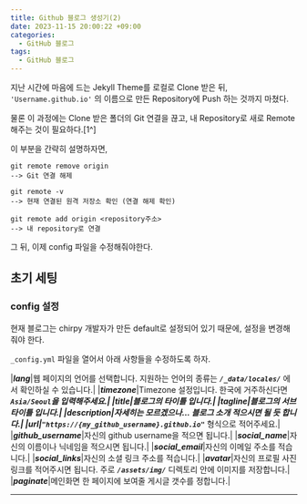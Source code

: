 ```yaml
---
title: Github 블로그 생성기(2)
date: 2023-11-15 20:00:22 +09:00
categories:
  - GitHub 블로그
tags:
  - GitHub 블로그
---
```


지난 시간에 마음에 드는 Jekyll Theme를 로컬로 Clone 받은 뒤, `'Username.github.io'` 의 이름으로 만든 Repository에 Push 하는 것까지 마쳤다.

물론 이 과정에는 Clone 받은 폴더의 Git 연결을 끊고, 내 Repository로 새로 Remote해주는 것이 필요하다.[1^]

이 부분을 간략히 설명하자면,
```shell
git remote remove origin
--> Git 연결 해제

git remote -v
--> 현재 연결된 원격 저장소 확인 (연결 해제 확인)

git remote add origin <repository주소>
--> 내 repository로 연결
```

[^1]: 혹은 Clone 받는 것 대신, 해당 Theme를 Download해서 압축 파일을 해제하고 폴더 안의 파일들을 로컬 Repository 폴더에 옮긴 뒤, 내 Repository로 Push해도 된다.


그 뒤, 이제 config 파일을 수정해줘야한다.

## 초기 세팅

### config 설정

현재 블로그는 chirpy 개발자가 만든 default로 설정되어 있기 때문에, 설정을 변경해줘야 한다.

`_config.yml` 파일을 열어서 아래 사항들을 수정하도록 하자.

|***lang***|웹 페이지의 언어를 선택합니다. 지원하는 언어의 종류는 ***`/_data/locales/`*** 에서 확인하실 수 있습니다.|
|***timezone***|Timezone 설정입니다. 한국에 거주하신다면 ***`Asia/Seoul`***을 입력해주세요.|
|***title***|블로그의 타이틀 입니다.|
|***tagline***|블로그의 서브 타이틀 입니다.|
|***description***|자세히는 모르겠으나... 블로그 소개 적으시면 될 듯 합니다.|
|***url***|***`"https://{my_github_username}.github.io"`*** 형식으로 적어주세요.|
|***github_username***|자신의 github username을 적으면 됩니다.|
|***social_name***|자신의 이름이나 닉네임을 적으시면 됩니다.|
|***social_email***|자신의 이메일 주소를 적습니다.|
|***social_links***|자신의 소셜 링크 주소를 적습니다.|
|***avatar***|자신의 프로필 사진 링크를 적어주시면 됩니다. 주로 ***`/assets/img/`*** 디렉토리 안에 이미지를 저장합니다.|
|***paginate***|메인화면 한 페이지에 보여줄 게시글 갯수를 정합니다.|




---